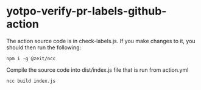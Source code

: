 # yotpo-verify-pr-labels-github-action

The action source code is in check-labels.js.
If you make changes to it, you should then run the following:

 ```npm i -g @zeit/ncc```
 
Compile the source code into dist/index.js file that is run from action.yml

```ncc build index.js```
